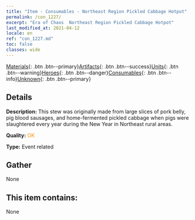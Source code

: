 ```yaml
---
title: "Item - Consumables - Northeast Region Pickled Cabbage Hotpot"
permalink: /con_1227/
excerpt: "Era of Chaos  Northeast Region Pickled Cabbage Hotpot"
last_modified_at: 2021-04-12
locale: en
ref: "con_1227.md"
toc: false
classes: wide
---
```

 [Materials](/Items/){: .btn .btn--primary}[Artifacts](/Items/Artifacts/){: .btn .btn--success}[Units](/Items/Units/){: .btn .btn--warning}[Heroes](/Items/Heroes/){: .btn .btn--danger}[Consumables](/Items/Consumables/){: .btn .btn--info}[Unknown](/Items/Unknown/){: .btn .btn--primary}

## Details
 **Description:** This stew was originally made from large slices of pork belly, pig blood sausages, and home-fermented pickled cabbage when pigs were slaughtered every year during the New Year in Northeast rural areas.

 **Quality:** <span style="color: #FF8C00">OK</span>

 **Type:** Event related

## Gather

  None

## This item contains:

  None

